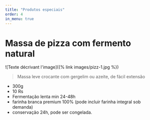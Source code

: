 ```yaml
---
title: "Produtos especiais"
order: 4
in_menu: true
---
```

Massa de pizza com fermento natural
===
![Texte décrivant l'image]({% link images/pizz-1.jpg %})


> Massa leve crocante com gergelim ou azeite, de fácil extensão
- 300g 
- 10 Rs
- Fermentação lenta min 24-48h
- farinha branca premium 100% (pode incluir farinha integral sob demanda)
- conservação 24h, pode ser congelada. 
